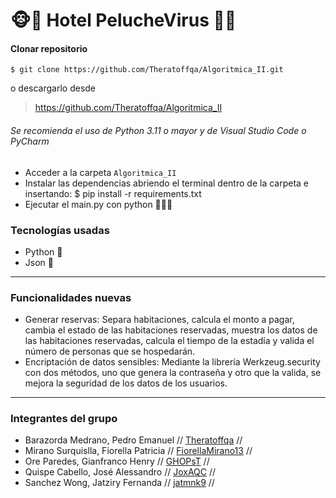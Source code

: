 # 🐵🏨 Hotel PelucheVirus 🏨🐵
#### Clonar repositorio

`$ git clone https://github.com/Theratoffqa/Algoritmica_II.git`

 o descargarlo desde 
> https://github.com/Theratoffqa/Algoritmica_II<link>

###### Se recomienda el uso de Python 3.11 o mayor y de Visual Studio Code o PyCharm
- Acceder a la carpeta `Algoritmica_II`
- Instalar las dependencias abriendo el terminal dentro de la carpeta e insertando:
$ pip install -r requirements.txt 
- Ejecutar el main.py con python 🐍🐍🐍
### Tecnologías usadas
* Python 🐍
* Json 📄
------------
### Funcionalidades nuevas
* Generar reservas: Separa habitaciones, calcula el monto a pagar, cambia el estado de las habitaciones reservadas,
 muestra los datos de las habitaciones reservadas, calcula el tiempo de la estadía y valida el número de personas
 que se hospedarán.
* Encriptación de datos sensibles: Mediante la librería Werkzeug.security con dos métodos, uno que genera la
contraseña y otro que la valida, se mejora la seguridad de los datos de los usuarios.
------------
### Integrantes del grupo
- Barazorda Medrano, Pedro Emanuel // [Theratoffqa](https://github.com/Theratoffqa) //
- Mirano Surquislla, Fiorella Patricia // [FiorellaMirano13](https://github.com/FiorellaMirano13) //
- Ore Paredes, Gianfranco Henry // [GHOPsT](https://github.com/GHOPsT) //
- Quispe Cabello, José Alessandro // [JoxAQC](https://github.com/JoxAQC) //
- Sanchez Wong, Jatziry Fernanda  // [jatmnk9](https://github.com/jatmnk9) //
